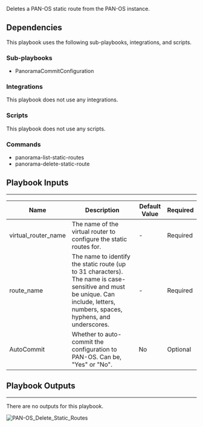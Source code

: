 Deletes a PAN-OS static route from the PAN-OS instance.

## Dependencies
This playbook uses the following sub-playbooks, integrations, and scripts.

### Sub-playbooks
* PanoramaCommitConfiguration

### Integrations
This playbook does not use any integrations.

### Scripts
This playbook does not use any scripts.

### Commands
* panorama-list-static-routes
* panorama-delete-static-route

## Playbook Inputs
---

| **Name** | **Description** | **Default Value** | **Required** |
| --- | --- | --- | --- | 
| virtual_router_name | The name of the virtual router to configure the static routes for. | - | Required |
| route_name | The name to identify the static route (up to 31 characters). The name is case-sensitive and must be unique. Can include, letters, numbers, spaces, hyphens, and underscores. | - |Required |
| AutoCommit | Whether to auto-commit the configuration to PAN-OS. Can be, "Yes" or "No". | No |Optional |

## Playbook Outputs
---
There are no outputs for this playbook.

![PAN-OS_Delete_Static_Routes](https://github.com/demisto/content/blob/77dfca704d8ac34940713c1737f89b07a5fc2b9d/images/playbooks/PAN-OS_Delete_Static_Routes.png)
